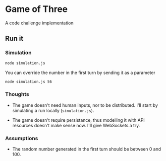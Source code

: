 # Game of Three

A code challenge implementation

## Run it


### Simulation

```bash
node simulation.js
```

You can override the number in the first turn by sending it as a parameter

```bash
node simulation.js 56
```

### Thoughts

* The game doesn't need human inputs, nor to be distributed. I'll start by
  simulating a run locally (`simulation.js`).

* The game doesn't require persistance, thus modelling it with API resources
  doesn't make sense now. I'll give WebSockets a try.

### Assumptions

* The random number generated in the first turn should be between 0 and 100.
